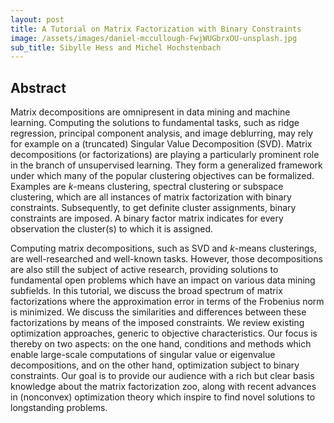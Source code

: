 ```yaml
---
layout: post
title: A Tutorial on Matrix Factorization with Binary Constraints
image: /assets/images/daniel-mccullough-FwjWUGbrxOU-unsplash.jpg
sub_title: Sibylle Hess and Michel Hochstenbach
---
```


## Abstract
Matrix decompositions are omnipresent in data mining and machine learning. Computing the solutions to fundamental tasks, such as ridge regression, principal component analysis, and image deblurring, may rely for example on a (truncated) Singular Value Decomposition (SVD). Matrix decompositions (or factorizations) are playing a particularly prominent role in the branch of unsupervised learning. They form a generalized framework under which many of the popular clustering objectives can be formalized. Examples are $k$-means clustering, spectral clustering or subspace clustering, which are all instances of matrix factorization with binary constraints. Subsequently, to get definite cluster assignments, binary constraints are imposed. A binary factor matrix indicates for every observation the cluster(s) to which it is assigned.    

Computing matrix decompositions, such as SVD and $k$-means clusterings, are well-researched and well-known tasks. However, those decompositions are also still the subject of active research, providing solutions to fundamental open problems which have an impact on various data mining subfields. 
In this tutorial, we discuss the broad spectrum of matrix factorizations where the approximation error in terms of the Frobenius norm is minimized. We discuss the similarities and differences between these factorizations by means of the imposed constraints. 
We review existing optimization approaches, generic to objective characteristics. Our focus is thereby on two aspects: on the one hand, conditions and methods which enable large-scale computations of singular value or eigenvalue decompositions, and on the other hand, optimization subject to binary constraints. Our goal is to provide our audience with a rich but clear basis knowledge about the matrix factorization zoo, along with recent advances in (nonconvex) optimization theory which inspire to find novel solutions to longstanding problems.
